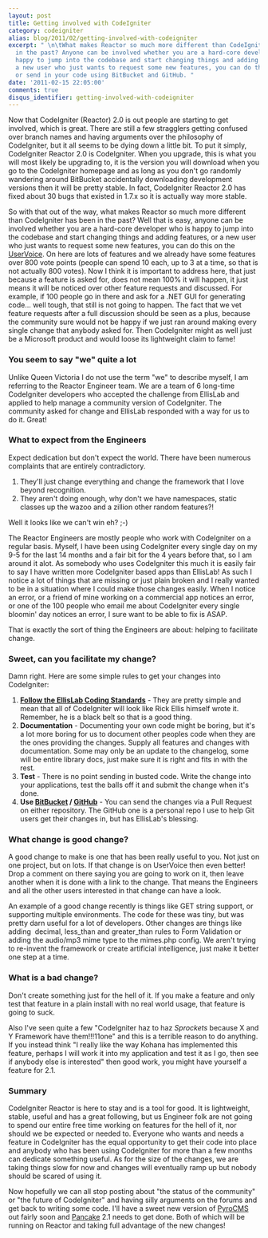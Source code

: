 ```yaml
---
layout: post
title: Getting involved with CodeIgniter
category: codeigniter
alias: blog/2011/02/getting-involved-with-codeigniter
excerpt: " \n\tWhat makes Reactor so much more different than CodeIgniter has been
  in the past? Anyone can be involved whether you are a hard-core developer who is
  happy to jump into the codebase and start changing things and adding features, or
  a new user who just wants to request some new features, you can do this on the UserVoice
  or send in your code using BitBucket and GitHub. "
date: '2011-02-15 22:05:00'
comments: true
disqus_identifier: getting-involved-with-codeigniter
---
```


Now that CodeIgniter (Reactor) 2.0 is out people are starting to get involved, which is great. There are still a few stragglers getting confused over branch names and having arguments over the philosophy of CodeIgniter, but it all seems to be dying down a little bit. To put it simply, CodeIgniter Reactor 2.0 is CodeIgniter. When you upgrade, this is what you will most likely be upgrading to, it is the version you will download when you go to the CodeIgniter homepage and as long as you don't go randomly wandering around BitBucket accidentally downloading development versions then it will be pretty stable. In fact, CodeIgniter Reactor 2.0 has fixed about 30 bugs that existed in 1.7.x so it is actually way more stable.

So with that out of the way, what makes Reactor so much more different than CodeIgniter has been in the past? Well that is easy, anyone can be involved whether you are a hard-core developer who is happy to jump into the codebase and start changing things and adding features, or a new user who just wants to request some new features, you can do this on the [UserVoice](https://codeigniter.uservoice.com/forums/40508-codeigniter-reactor). On here are lots of features and we already have some features over 800 vote points (people can spend 10 each, up to 3 at a time, so that is not actually 800 votes). Now I think it is important to address here, that just because a feature is asked for, does not mean 100% it will happen, it just means it will be noticed over other feature requests and discussed. For example, if 100 people go in there and ask for a .NET GUI for generating code... well tough, that still is not going to happen. The fact that we vet feature requests after a full discussion should be seen as a plus, because the community sure would not be happy if we just ran around making every single change that anybody asked for. Then CodeIgniter might as well just be a Microsoft product and would loose its lightweight claim to fame!

### You seem to say "we" quite a lot

Unlike Queen Victoria I do not use the term "we" to describe myself, I am referring to the Reactor Engineer team. We are a team of 6 long-time CodeIgniter developers who accepted the challenge from EllisLab and applied to help manage a community version of CodeIgniter. The community asked for change and EllisLab responded with a way for us to do it. Great!

### What to expect from the Engineers

Expect dedication but don't expect the world. There have been numerous complaints that are entirely contradictory.

1. They'll just change everything and change the framework that I love beyond recognition.
2. They aren't doing enough, why don't we have namespaces, static classes up the wazoo and a zillion other random features?!

Well it looks like we can't win eh? ;-)

The Reactor Engineers are mostly people who work with CodeIgniter on a regular basis. Myself, I have been using CodeIgniter every single day on my 9-5 for the last 14 months and a fair bit for the 4 years before that, so I am around it alot. As somebody who uses CodeIgniter this much it is easily fair to say I have written more CodeIgniter based apps than EllisLab! As such I notice a lot of things that are missing or just plain broken and I really wanted to be in a situation where I could make those changes easily. When I notice an error, or a friend of mine working on a commercial app notices an error, or one of the 100 people who email me about CodeIgniter every single bloomin' day notices an error, I sure want to be able to fix is ASAP.

That is exactly the sort of thing the Engineers are about: helping to facilitate change.

### Sweet, can you facilitate my change?

Damn right. Here are some simple rules to get your changes into CodeIgniter:

1. [**Follow the EllisLab Coding Standards**](http://codeigniter.com/user_guide/general/styleguide.html) - They are pretty simple and mean that all of CodeIgniter will look like Rick Ellis himself wrote it. Remember, he is a black belt so that is a good thing.
2. **Documentation** - Documenting your own code might be boring, but it's a lot more boring for us to document other peoples code when they are the ones providing the changes. Supply all features and changes with documentation. Some may only be an update to the changelog, some will be entire library docs, just make sure it is right and fits in with the rest.
3. **Test** - There is no point sending in busted code. Write the change into your applications, test the balls off it and submit the change when it's done.
4. **Use [BitBucket](https://bitbucket.org/ellislab/codeigniter-reactor) / [GitHub](https://github.com/philsturgeon/codeigniter-reactor)** - You can send the changes via a Pull Request on either repository. The GitHub one is a personal repo I use to help Git users get their changes in, but has EllisLab's blessing.

### What change is good change?

A good change to make is one that has been really useful to you. Not just on one project, but on lots. If that change is on UserVoice then even better! Drop a comment on there saying you are going to work on it, then leave another when it is done with a link to the change. That means the Engineers and all the other users interested in that change can have a look.

An example of a good change recently is things like GET string support, or supporting multiple environments. The code for these was tiny, but was pretty darn useful for a lot of developers. Other changes are things like adding  decimal, less\_than and greater\_than rules to Form Validation or adding the audio/mp3 mime type to the mimes.php config. We aren't trying to re-invent the framework or create artificial intelligence, just make it better one step at a time.

### What is a bad change?

Don't create something just for the hell of it. If you make a feature and only test that feature in a plain install with no real world usage, that feature is going to suck.

Also I've seen quite a few "CodeIgniter haz to haz _Sprockets_ because X and Y Framework have them!!!11one" and this is a terrible reason to do anything. If you instead think "I really like the way Kohana has implemented this feature, perhaps I will work it into my application and test it as I go, then see if anybody else is interested" then good work, you might have yourself a feature for 2.1.

### Summary

CodeIgniter Reactor is here to stay and is a tool for good. It is lightweight, stable, useful and has a great following, but us Engineer folk are not going to spend our entire free time working on features for the hell of it, nor should we be expected or needed to. Everyone who wants and needs a feature in CodeIgniter has the equal opportunity to get their code into place and anybody who has been using CodeIgniter for more than a few months can dedicate something useful. As for the size of the changes, we are taking things slow for now and changes will eventually ramp up but nobody should be scared of using it.

Now hopefully we can all stop posting about "the status of the community" or "the future of CodeIgniter" and having silly arguments on the forums and get back to writing some code. I'll have a sweet new version of [PyroCMS](http://pyrocms.com/) out fairly soon and [Pancake](http://pancakeapp.com/) 2.1 needs to get done. Both of which will be running on Reactor and taking full advantage of the new changes!

